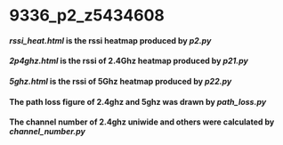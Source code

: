 # 9336_p2_z5434608
#### _rssi_heat.html_ is the rssi heatmap produced by *p2.py*
#### *2p4ghz.html* is the rssi of 2.4Ghz heatmap produced by *p21.py*
#### *5ghz.html* is the rssi of 5Ghz heatmap produced by *p22.py*
#### The path loss figure of 2.4ghz and 5ghz was drawn by *path_loss.py*
#### The channel number of 2.4ghz uniwide and others were calculated by *channel_number.py*
